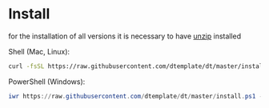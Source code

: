 # Install

for the installation of all versions it is necessary to have [unzip](http://stahlworks.com/dev/index.php?tool=zipunzip) installed

Shell (Mac, Linux):

```sh
curl -fsSL https://raw.githubusercontent.com/dtemplate/dt/master/install.sh | sh
```

PowerShell (Windows):

```powershell
iwr https://raw.githubusercontent.com/dtemplate/dt/master/install.ps1 -useb | iex
```
